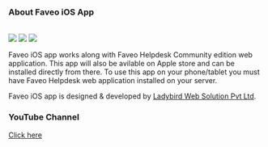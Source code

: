 <h3>About Faveo iOS App</h3>
<br><img src="https://travis-ci.org/ladybirdweb/faveo-helpdesk-android-app.svg?branch=master">&nbsp;<img src="https://img.shields.io/badge/License-OSL-blue.svg">&nbsp;<a href="https://gitter.im/ladybirdweb/faveo-helpdesk" target="_blank"><img src="https://badges.gitter.im/ladybirdweb/faveo-helpdesk.svg"></a>
<p>
Faveo iOS app works along with Faveo Helpdesk Community edition web application. This app will also be avilable on Apple store and can be installed directly from there. To use this app on your phone/tablet you must have Faveo Helpdesk web application installed on your server.
</p>

<p>Faveo iOS app is designed & developed by <a href="http://www.ladybirdweb.com/" target="_blank">Ladybird Web Solution Pvt Ltd</a>.</p>




<h3>YouTube Channel</h3>
<p><a href="https://www.youtube.com/channel/UC-eqh-h241b1janp6sU7Iiw" target="_blank">Click here</a></p>


